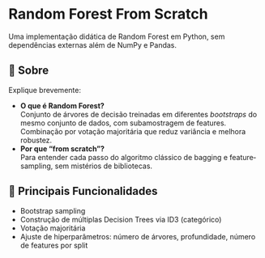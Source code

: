# Random Forest From Scratch

Uma implementação didática de Random Forest em Python, sem dependências externas além de NumPy e Pandas.

## 📖 Sobre

Explique brevemente:
- **O que é Random Forest?**  
  Conjunto de árvores de decisão treinadas em diferentes _bootstraps_ do mesmo conjunto de dados, com subamostragem de features. Combinação por votação majoritária que reduz variância e melhora robustez.
- **Por que “from scratch”?**  
  Para entender cada passo do algoritmo clássico de bagging e feature‐sampling, sem mistérios de bibliotecas.

## 🚀 Principais Funcionalidades

- Bootstrap sampling  
- Construção de múltiplas Decision Trees via ID3 (categórico)  
- Votação majoritária  
- Ajuste de hiperparâmetros: número de árvores, profundidade, número de features por split